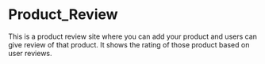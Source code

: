 # Product_Review
This is a product review site where you can add your product and users can give review of that product. It shows the rating of those product based on user reviews.
